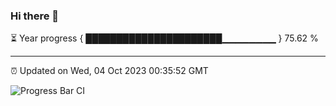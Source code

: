 ### Hi there 👋

⏳ Year progress { ██████████████████████▁▁▁▁▁▁▁▁ } 75.62 %

---

⏰ Updated on Wed, 04 Oct 2023 00:35:52 GMT

![Progress Bar CI](https://github.com/Shyam-Makwana/GitHub-Actions-Demo/workflows/Progress%20Bar%20CI/badge.svg)
